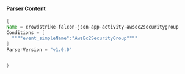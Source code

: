 #### Parser Content
```Java
{
Name = crowdstrike-falcon-json-app-activity-awsec2securitygroup
Conditions = [
  """"event_simpleName":"AwsEc2SecurityGroup""""
]
ParserVersion = "v1.0.0"


}
```